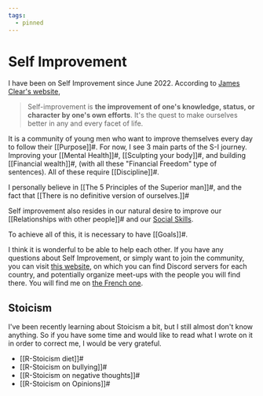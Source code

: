 ```yaml
---
tags:
  - pinned
---
```

# Self Improvement

I have been on Self Improvement since June 2022. According to [James Clear's website](https://jamesclear.com/), 

> Self-improvement is **the improvement of one's knowledge, status, or character by one's own efforts**. It's the quest to make ourselves better in any and every facet of life.

It is a community of young men who want to improve themselves every day to follow their [[Purpose]]#. For now, I see 3 main parts of the S-I journey. Improving your [[Mental Health]]#, [[Sculpting your body]]#, and building [[Financial wealth]]#, (with all these "Financial Freedom" type of sentences). All of these require [[Discipline]]#. 

I personally believe in [[The 5 Principles of the Superior man]]#, and the fact that [[There is no definitive version of ourselves.]]#

Self improvement also resides in our natural desire to improve our [[Relationships with other people]]# and our [Social Skills](https://www.youtube.com/watch?v=zmbRtUNTn5M&t=2083s).

To achieve all of this, it is necessary to have [[Goals]]#.

I think it is wonderful to be able to help each other. If you have any questions about Self Improvement, or simply want to join the community, you can visit [this website](https://adonis.house/), on which you can find Discord servers for each country, and potentially organize meet-ups with the people you will find there. You will find me on [the French one](https://discord.gg/csrfjguPKc).
## Stoicism
I've been recently learning about Stoicism a bit, but I still almost don't know anything. So if you have some time and would like to read what I wrote on it in order to correct me, I would be very grateful.
- [[R-Stoicism diet]]#
- [[R-Stoicism on bullying]]#
- [[R-Stoicism on negative thoughts]]#
- [[R-Stoicism on Opinions]]#